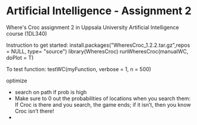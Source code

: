 # Artificial Intelligence - Assignment 2
Where's Croc assignment 2 in Uppsala University Artificial Intelligence course (1DL340)

Instruction to get started:
install.packages("WheresCroc_1.2.2.tar.gz",repos = NULL, type= "source")
library(WheresCroc)
runWheresCroc(manualWC, doPlot = T)


To test function:
testWC(myFunction, verbose = 1, n = 500)


optimize
- search on path if prob is high
- Make sure to 0 out the probabilities of locations when you search them: If Croc is there and you search, the game ends; if it isn’t, then you know Croc isn’t there!
- 